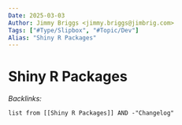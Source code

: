 ```yaml
---
Date: 2025-03-03
Author: Jimmy Briggs <jimmy.briggs@jimbrig.com>
Tags: ["#Type/Slipbox", "#Topic/Dev"]
Alias: "Shiny R Packages"
---
```


# Shiny R Packages

*Backlinks:*

```dataview
list from [[Shiny R Packages]] AND -"Changelog"
```
